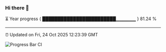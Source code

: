 ### Hi there 👋

⏳ Year progress { ████████████████████████▁▁▁▁▁▁ } 81.24 %

---

⏰ Updated on Fri, 24 Oct 2025 12:23:39 GMT

![Progress Bar CI](https://github.com/Shyam-Makwana/GitHub-Actions-Demo/workflows/Progress%20Bar%20CI/badge.svg)
